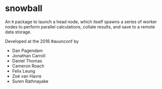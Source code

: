 # snowball
An `R` package to launch a head node, which itself spawns a series of worker nodes to perform parallel calculations, collate results, and save to a remote data storage.

Developed at the 2016 #auunconf by 
- Dan Pagendam
- Jonathan Carroll
- Daniel Thomas
- Cameron Roach
- Felix Leung
- Zoé van Havre
- Suren Rathnayake
